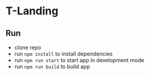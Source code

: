 # T-Landing

## Run

* clone repo
* run `npm install` to install dependencies
* run `npm run start` to start app in development mode
* run `npm run build` to build app